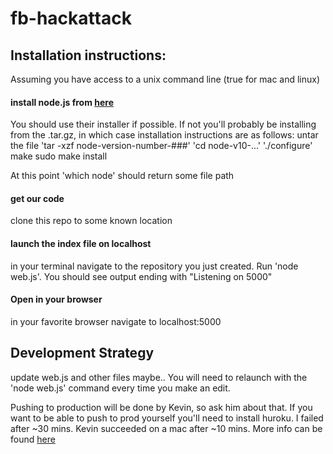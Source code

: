fb-hackattack
=============

## Installation instructions:

Assuming you have access to a unix command line (true for mac and linux)

#### install node.js from [here](nodejs.org)
You should use their installer if possible. If not you'll probably be installing from the .tar.gz, in which case installation instructions are as follows:
  untar the file 'tar -xzf node-version-number-###'
  'cd node-v10-...'
  './configure'
  make
  sudo make install

At this point 'which node' should return some file path

#### get our code
clone this repo to some known location

#### launch the index file on localhost
in your terminal navigate to the repository you just created. Run 'node web.js'. You should see output ending with "Listening on 5000"

#### Open in your browser
in your favorite browser navigate to localhost:5000


## Development Strategy

update web.js and other files maybe..
You will need to relaunch with the 'node web.js' command every time you make an edit.

Pushing to production will be done by Kevin, so ask him about that. If you want to be able to push to prod yourself you'll need to install huroku. I failed after ~30 mins. Kevin succeeded on a mac after ~10 mins. More info can be found [here](https://devcenter.heroku.com/articles/facebook)
